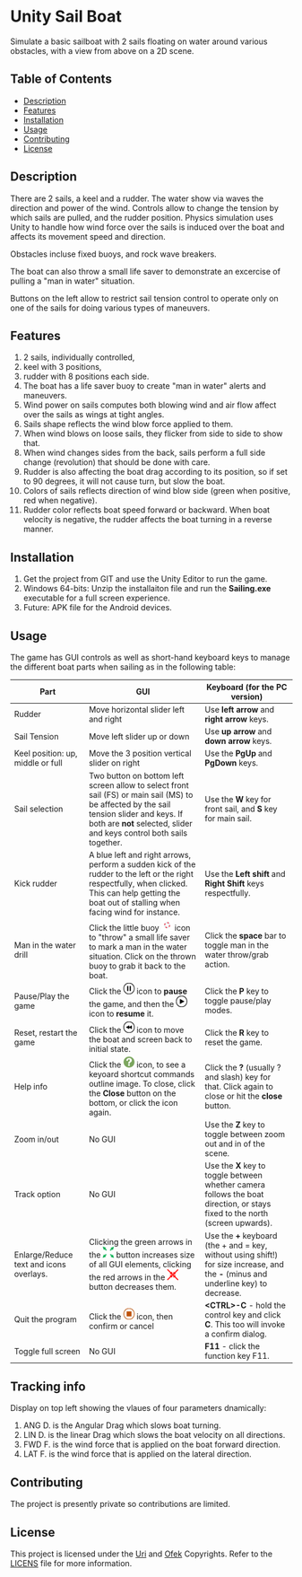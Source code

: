 # Unity Sail Boat

Simulate a basic sailboat with 2 sails floating on water around various obstacles, with a view from above on a 2D scene.

## Table of Contents
- [Description](#description)
- [Features](#features)
- [Installation](#installation)
- [Usage](#usage)
- [Contributing](#contributing)
- [License](#license)

## Description
There are 2 sails, a keel and a rudder. The water show via waves the direction and power of the wind.
Controls allow to change the tension by which sails are pulled, and the rudder position.
Physics simulation uses Unity to handle how wind force over the sails is induced over the boat
and affects its movement speed and direction.

Obstacles incluse fixed buoys, and rock wave breakers.

The boat can also throw a small life saver to demonstrate an excercise of pulling a "man in water" situation.

Buttons on the left allow to restrict sail tension control to operate only on one of the sails for doing
various types of maneuvers.


## Features
1. 2 sails, individually controlled, 
1. keel with 3 positions, 
1. rudder with 8 positions each side. 
1. The boat has a life saver buoy to 
create "man in water" alerts and maneuvers. 
1. Wind power on sails computes both blowing wind and air flow affect over the sails as wings at
tight angles. 
1. Sails shape reflects the wind blow force applied to them.
1. When wind blows on loose sails, they flicker from side to side to show that. 
1. When wind changes sides from the back, sails perform a full side change (revolution) that should be done
with care. 
1. Rudder is also affecting the boat drag according to its position, so if set to 90 degrees, it will not cause turn, but slow the boat.
1. Colors of sails reflects direction of wind blow side (green when positive, red when negative). 
1. Rudder color reflects boat speed forward or backward. When boat velocity is negative, the rudder affects the boat turning in a reverse manner.

## Installation
1. Get the project from GIT and use the Unity Editor to run the game.
2. Windows 64-bits: Unzip the installaiton file and run the **Sailing.exe** executable for a full screen experience.
3. Future: APK file for the Android devices.

## Usage
The game has GUI controls as well as short-hand keyboard keys to manage the different boat parts when sailing as in the following table:

| Part | GUI | Keyboard (for the PC version) |
| -------- | -------- | -------- |
|Rudder | Move horizontal slider left and right | Use **left arrow** and **right arrow** keys.|
|Sail Tension| Move left slider up or down| Use **up arrow** and **down arrow** keys.|
|Keel position: up, middle or full| Move the 3 position vertical slider on right| Use the **PgUp** and **PgDown** keys.|
|Sail selection| Two button on bottom left screen allow to select front sail (FS) or main sail (MS) to be affected by the sail tension slider and keys. If both are **not** selected, slider and keys control both sails together. | Use the **W** key for front sail, and **S** key for main sail.|
|Kick rudder| A blue left and right arrows, perform a sudden kick of the rudder to the left or the right respectfully, when clicked. This can help getting the boat out of stalling when facing wind for instance.| Use the **Left shift** and **Right Shift** keys respectfully.|
|Man in the water drill|Click the little buoy <img src="./Assets/Textures/buoy.png"  style="width:20px;height:20px"> icon to "throw" a small life saver to mark a man in the water situation. Click on the thrown buoy to grab it back to the boat.|Click the **space** bar to toggle man in the water throw/grab action.|
|Pause/Play the game| Click the <img src="./Assets/Textures/GameIcons/pause.jpg"  style="width:20px;height:20px"> icon to **pause** the game, and then the <img src="./Assets/Textures/GameIcons/play.jpg" style="width:20px;height:20px"> icon to **resume** it.| Click the **P** key to toggle pause/play modes.|
|Reset, restart the game|Click the <img src="./Assets/Textures/GameIcons/restart.jpg"  style="width:20px;height:20px"> icon to move the boat and screen back to initial state.| Click the **R** key to reset the game.|
| Help info| Click the <img src="./Assets/Textures/GameIcons/Qmark.png"  style="width:20px;height:20px"> icon, to see a keyoard shortcut commands outline image. To close, click the **Close** button on the bottom, or click the icon again.| Click the **?** (usually ? and slash) key for that. Click again to close or hit the **close** button.
| Zoom in/out | No GUI | Use the **Z** key to toggle between zoom out and in of the scene.|
| Track option| No GUI | Use the **X** key to toggle between whether camera follows the boat direction, or stays fixed to the north (screen upwards).|
| Enlarge/Reduce text and icons overlays.| Clicking the green arrows in the <img src="./Assets/Textures/GameIcons/expand.png"  style="width:20px;height:20px"> button increases size of all GUI elements, clicking the red arrows in the <img src="./Assets/Textures/GameIcons/collapse.png"  style="width:20px;height:20px"> button decreases them. | Use the **+** keyboard (the + and = key, without using shift!) for size increase, and the **-** (minus and underline key) to decrease.|
|Quit the program| Click the <img src="./Assets/Textures/GameIcons/stop.jpg" style="width:20px;height:20px"> icon, then confirm or cancel | **\<CTRL>-C** - hold the control key and click **C**. This too will invoke a confirm dialog.|
|Toggle full screen| No GUI | **F11** - click the function key F11.|

## Tracking info
Display on top left showing the vlaues of four parameters dnamically:
1. ANG D. is the Angular Drag which slows boat turning.
2. LIN D. is the linear Drag which slows the boat velocity on all directions.
3. FWD F. is the wind force that is applied on the boat forward direction.
4. LAT F. is the wind force that is applied on the lateral direction.


## Contributing
The project is presently private so contributions are limited.

## License
This project is licensed under the [Uri](mailto:uri.shani@gmail.com) and [Ofek](mailto:ofeka.shani@gmail.com) Copyrights. Refer to the [LICENS](LICENS.TXT) file for more information.